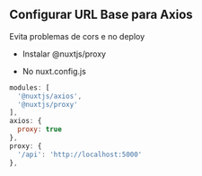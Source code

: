 ## Configurar URL Base para Axios

Evita problemas de cors e no deploy

- Instalar @nuxtjs/proxy

- No nuxt.config.js
```js
modules: [
  '@nuxtjs/axios',
  '@nuxtjs/proxy'
],
axios: {
  proxy: true
},
proxy: {
  '/api': 'http://localhost:5000'
},
```
